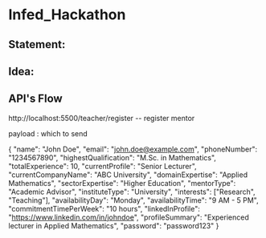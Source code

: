 # Infed_Hackathon

## Statement: 

## Idea: 



## API's Flow 

http://localhost:5500/teacher/register            -- register mentor

payload : which to send 

{
  "name": "John Doe",
  "email": "john.doe@example.com",
  "phoneNumber": "1234567890",
  "highestQualification": "M.Sc. in Mathematics",
  "totalExperience": 10,
  "currentProfile": "Senior Lecturer",
  "currentCompanyName": "ABC University",
  "domainExpertise": "Applied Mathematics",
  "sectorExpertise": "Higher Education",
  "mentorType": "Academic Advisor",
  "instituteType": "University",
  "interests": ["Research", "Teaching"],
  "availabilityDay": "Monday",
  "availabilityTime": "9 AM - 5 PM",
  "commitmentTimePerWeek": "10 hours",
  "linkedInProfile": "https://www.linkedin.com/in/johndoe",
  "profileSummary": "Experienced lecturer in Applied Mathematics",
  "password": "password123"
}
